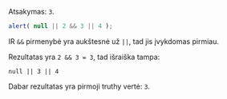 Atsakymas: `3`.

```js run
alert( null || 2 && 3 || 4 );
```

IR `&&` pirmenybė yra aukštesnė už `||`, tad jis įvykdomas pirmiau.

Rezultatas yra `2 && 3 = 3`, tad išraiška tampa:

```
null || 3 || 4
```

Dabar rezultatas yra pirmoji truthy vertė: `3`.

